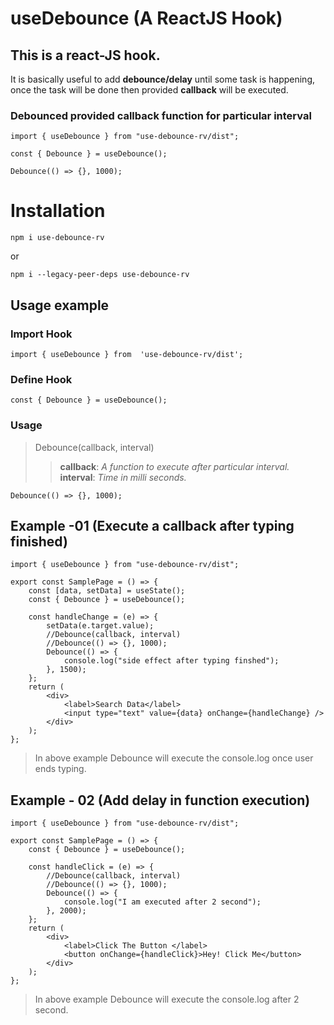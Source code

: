 
# useDebounce (A ReactJS Hook)

## This is a react-JS hook.

 It is basically useful to add **debounce/delay** until some task is happening, once the task will be done then provided **callback** will be executed.

### Debounced provided callback function for particular interval

```mermaid
import { useDebounce } from "use-debounce-rv/dist";

const { Debounce } = useDebounce();

Debounce(() => {}, 1000);
```


# Installation

```mermaid
npm i use-debounce-rv
```
or

```mermaid
npm i --legacy-peer-deps use-debounce-rv
```

##  Usage example

### Import Hook

    import { useDebounce } from  'use-debounce-rv/dist';
### Define Hook

    const { Debounce } = useDebounce();
    
### Usage

   >Debounce(callback, interval)
   >> **callback**: *A function to execute after particular interval.*
   >> **interval**: *Time in milli seconds.*

    Debounce(() => {}, 1000);

## Example -01 (Execute a callback after typing finished)

```mermaid
import { useDebounce } from "use-debounce-rv/dist";

export const SamplePage = () => {
	const [data, setData] = useState();
	const { Debounce } = useDebounce();

	const handleChange = (e) => {
		setData(e.target.value);
		//Debounce(callback, interval)
		//Debounce(() => {}, 1000);
		Debounce(() => {
			console.log("side effect after typing finshed");
		}, 1500);
	};
	return (
		<div>
			<label>Search Data</label>
			<input type="text" value={data} onChange={handleChange} />
		</div>
	);
};
```

> In above example Debounce will execute the console.log once user ends typing.

## Example - 02 (Add delay in function execution)

```mermaid
import { useDebounce } from "use-debounce-rv/dist";

export const SamplePage = () => {
	const { Debounce } = useDebounce();

	const handleClick = (e) => {
		//Debounce(callback, interval)
		//Debounce(() => {}, 1000);
		Debounce(() => {
			console.log("I am executed after 2 second");
		}, 2000);
	};
	return (
		<div>
			<label>Click The Button </label>
			<button onChange={handleClick}>Hey! Click Me</button>
		</div>
	);
};
```

> In above example Debounce will execute the console.log after 2 second.

